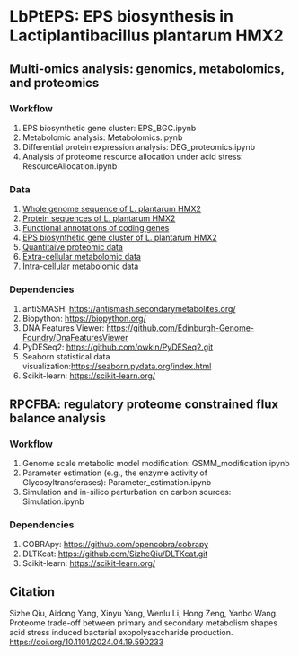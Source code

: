 # LbPtEPS: EPS biosynthesis in Lactiplantibacillus plantarum HMX2
## Multi-omics analysis: genomics, metabolomics, and proteomics
### Workflow
1. EPS biosynthetic gene cluster: EPS_BGC.ipynb
2. Metabolomic analysis: Metabolomics.ipynb
3. Differential protein expression analysis: DEG_proteomics.ipynb
4. Analysis of proteome resource allocation under acid stress: ResourceAllocation.ipynb
### Data
1. [Whole genome sequence of L. plantarum HMX2](https://github.com/SizheQiu/LbPtEPS/blob/main/data/Genome_HMX2/genome_hmx2.fa)
2. [Protein sequences of L. plantarum HMX2](https://github.com/SizheQiu/LbPtEPS/blob/main/data/Genome_HMX2/protein_hmx2.fa)
3. [Functional annotations of coding genes](https://github.com/SizheQiu/LbPtEPS/blob/main/data/Genome_HMX2/hmx2_annotation.csv)
4. [EPS biosynthetic gene cluster of L. plantarum HMX2](https://github.com/SizheQiu/LbPtEPS/blob/main/data/Genome_HMX2/BGC_EPS.gbk)
5. [Quantitaive proteomic data](https://github.com/SizheQiu/LbPtEPS/blob/main/data/Proteomics/Proteomics_B.xlsx)
6. [Extra-cellular metabolomic data](https://github.com/SizheQiu/LbPtEPS/blob/main/data/Exp_data/Metabolomics_mM.csv)
7. [Intra-cellular metabolomic data](https://github.com/SizheQiu/LbPtEPS/blob/main/data/Exp_data/IntraMetabolomics.csv)
### Dependencies
1. antiSMASH: https://antismash.secondarymetabolites.org/
2. Biopython: https://biopython.org/
3. DNA Features Viewer: https://github.com/Edinburgh-Genome-Foundry/DnaFeaturesViewer
4. PyDESeq2: https://github.com/owkin/PyDESeq2.git
5. Seaborn statistical data visualization:https://seaborn.pydata.org/index.html
6. Scikit-learn: https://scikit-learn.org/

## RPCFBA: regulatory proteome constrained flux balance analysis
### Workflow
1. Genome scale metabolic model modification: GSMM_modification.ipynb
2. Parameter estimation (e.g., the enzyme activity of Glycosyltransferases): Parameter_estimation.ipynb
3. Simulation and in-silico perturbation on carbon sources: Simulation.ipynb
### Dependencies
1. COBRApy: https://github.com/opencobra/cobrapy
2. DLTKcat: https://github.com/SizheQiu/DLTKcat.git
3. Scikit-learn: https://scikit-learn.org/

## Citation
Sizhe Qiu, Aidong Yang, Xinyu Yang, Wenlu Li, Hong Zeng, Yanbo Wang. Proteome trade-off between primary and secondary metabolism shapes acid stress induced bacterial exopolysaccharide production. https://doi.org/10.1101/2024.04.19.590233
